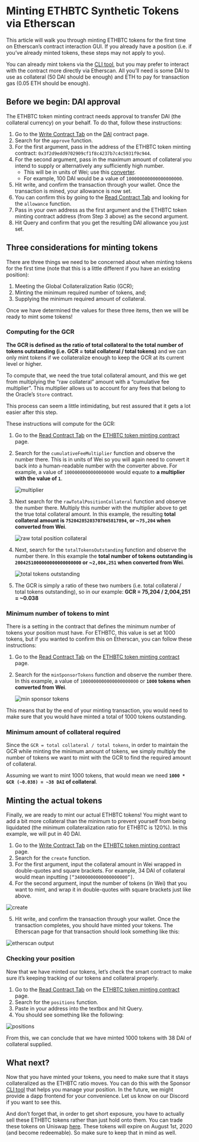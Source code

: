 # Minting ETHBTC Synthetic Tokens via Etherscan

This article will walk you through minting ETHBTC tokens for the first time on Etherscan’s contract interaction GUI. If you already have a position (i.e. if you’ve already minted tokens, these steps may not apply to you).

You can already mint tokens via the [CLI tool](./using_the_uma_sponsor_cli_tool.md), but you may prefer to interact with the contract more directly via Etherscan. All you’ll need is some DAI to use as collateral (50 DAI should be enough) and ETH to pay for transaction gas (0.05 ETH should be enough).

## Before we begin: DAI approval

The ETHBTC token minting contract needs approval to transfer DAI (the collateral currency) on your behalf. To do that, follow these instructions:

1. Go to the [Write Contract Tab](https://etherscan.io/address/0x6b175474e89094c44da98b954eedeac495271d0f#writeContract) on the [DAI](https://etherscan.io/token/0x6b175474e89094c44da98b954eedeac495271d0f) contract page.
2. Search for the `approve` function.
3. For the first argument, pass in the address of the ETHBTC token minting contract: `0x3f2d9edd9702909cf1f8c4237b7c4c5931f9c944`.
4. For the second argument, pass in the maximum amount of collateral you intend to supply or alternatively any sufficiently high number.
   - This will be in units of Wei; use this [converter](http://eth-converter.com/).
   - For example, 100 DAI would be a value of `100000000000000000000`.
5. Hit write, and confirm the transaction through your wallet. Once the transaction is mined, your allowance is now set.
6. You can confirm this by going to the [Read Contract Tab](https://etherscan.io/address/0x6b175474e89094c44da98b954eedeac495271d0f#readContract) and looking for the `allowance` function.
7. Pass in your own address as the first argument and the ETHBTC token minting contract address (from Step 3 above) as the second argument.
8. Hit Query and confirm that you get the resulting DAI allowance you just set.

## Three considerations for minting tokens

There are three things we need to be concerned about when minting tokens for the first time (note that this is a little different if you have an existing position):

1. Meeting the Global Collateralization Ratio (GCR);
2. Minting the minimum required number of tokens, and;
3. Supplying the minimum required amount of collateral.

Once we have determined the values for these three items, then we will be ready to mint some tokens!

### Computing for the GCR

**The GCR is defined as the ratio of total collateral to the total number of tokens outstanding (i.e. GCR = total collateral / total tokens)** and we can only mint tokens if we collateralize enough to keep the GCR at its current level or higher.

To compute that, we need the true total collateral amount, and this we get from multiplying the “raw collateral” amount with a “cumulative fee multiplier”. This multiplier allows us to account for any fees that belong to the Oracle’s `Store` contract.

This process can seem a little intimidating, but rest assured that it gets a lot easier after this step.

These instructions will compute for the GCR:

1. Go to the [Read Contract Tab](https://etherscan.io/address/0x3f2d9edd9702909cf1f8c4237b7c4c5931f9c944#readContract) on the [ETHBTC token minting contract](https://etherscan.io/address/0x3f2d9edd9702909cf1f8c4237b7c4c5931f9c944) page.
2. Search for the `cumulativeFeeMultiplier` function and observe the number there. This is in units of Wei so you will again need to convert it back into a human-readable number with the converter above. For example, a value of `1000000000000000000` would equate to **a multiplier with the value of `1`**.

   ![multiplier](mint_multiplier.png)

3. Next search for the `rawTotalPositionCollateral` function and observe the number there. Multiply this number with the multiplier above to get the true total collateral amount. In this example, the resulting **total collateral amount is `75204285203707845817894`, or ~`75,204` when converted from Wei**.

   ![raw total position collateral](mint_raw_collateral.png)

4. Next, search for the `totalTokensOutstanding` function and observe the number there. In this example the **total number of tokens outstanding is `2004251000000000000000000` or ~`2,004,251` when converted from Wei**.

   ![total tokens outstanding](mint_tokens_outstanding.png)

5. The GCR is simply a ratio of these two numbers (i.e. total collateral / total tokens outstanding), so in our example: **GCR = 75,204 / 2,004,251 = ~0.038**

### Minimum number of tokens to mint

There is a setting in the contract that defines the minimum number of tokens your position must have. For ETHBTC, this value is set at 1000 tokens, but if you wanted to confirm this on Etherscan, you can follow these instructions:

1. Go to the [Read Contract Tab](https://etherscan.io/address/0x3f2d9edd9702909cf1f8c4237b7c4c5931f9c944#readContract) on the [ETHBTC token minting contract](https://etherscan.io/address/0x3f2d9edd9702909cf1f8c4237b7c4c5931f9c944) page.
2. Search for the `minSponsorTokens` function and observe the number there. In this example, a value of `1000000000000000000000` or **`1000` tokens when converted from Wei**.

   ![min sponsor tokens](mint_min_sponsor_tokens.png)

This means that by the end of your minting transaction, you would need to make sure that you would have minted a total of 1000 tokens outstanding.

### Minimum amount of collateral required

Since the `GCR = total collateral / total tokens`, in order to maintain the GCR while minting the minimum amount of tokens, we simply multiply the number of tokens we want to mint with the GCR to find the required amount of collateral.

Assuming we want to mint 1000 tokens, that would mean we need **`1000 * GCR (~0.038) = ~38 DAI` of collateral**.

## Minting the actual tokens

Finally, we are ready to mint our actual ETHBTC tokens! You might want to add a bit more collateral than the minimum to prevent yourself from being liquidated (the minimum collateralization ratio for ETHBTC is 120%). In this example, we will put in 40 DAI.

1. Go to the [Write Contract Tab](https://etherscan.io/address/0x3f2d9edd9702909cf1f8c4237b7c4c5931f9c944#writeContract) on the [ETHBTC token minting contract](https://etherscan.io/address/0x3f2d9edd9702909cf1f8c4237b7c4c5931f9c944) page.
2. Search for the `create` function.
3. For the first argument, input the collateral amount in Wei wrapped in double-quotes and square brackets. For example, 34 DAI of collateral would mean inputting `[“34000000000000000000”]`.
4. For the second argument, input the number of tokens (in Wei) that you want to mint, and wrap it in double-quotes with square brackets just like above.

![create](mint_create.png)

5. Hit write, and confirm the transaction through your wallet. Once the transaction completes, you should have minted your tokens. The Etherscan page for that transaction should look something like this:

![etherscan output](mint_etherscan.png)

### Checking your position

Now that we have minted our tokens, let’s check the smart contract to make sure it’s keeping tracking of our tokens and collateral properly.

1. Go to the [Read Contract Tab](https://etherscan.io/address/0x3f2d9edd9702909cf1f8c4237b7c4c5931f9c944#readContract) on the [ETHBTC token minting contract](https://etherscan.io/address/0x3f2d9edd9702909cf1f8c4237b7c4c5931f9c944) page.
2. Search for the `positions` function.
3. Paste in your address into the textbox and hit Query.
4. You should see something like the following:

![positions](mint_positions.png)

From this, we can conclude that we have minted 1000 tokens with 38 DAI of collateral supplied.

## What next?

Now that you have minted your tokens, you need to make sure that it stays collateralized as the ETHBTC ratio moves. You can do this with the Sponsor [CLI tool](./using_the_uma_sponsor_cli_tool.md) that helps you manage your position. In the future, we might provide a dapp frontend for your convenience. Let us know on our Discord if you want to see this.

And don’t forget that, in order to get short exposure, you have to actually sell these ETHBTC tokens rather than just hold onto them. You can trade these tokens on Uniswap [here](https://uniswap.exchange/swap?inputCurrency=0x6b175474e89094c44da98b954eedeac495271d0f&outputCurrency=0x6d002a834480367fb1a1dc5f47e82fde39ec2c42). These tokens will expire on August 1st, 2020 (and become redeemable). So make sure to keep that in mind as well.
